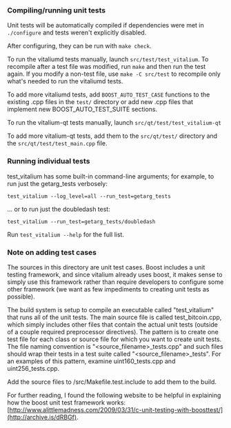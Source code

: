 ### Compiling/running unit tests

Unit tests will be automatically compiled if dependencies were met in `./configure`
and tests weren't explicitly disabled.

After configuring, they can be run with `make check`.

To run the vitaliumd tests manually, launch `src/test/test_vitalium`. To recompile
after a test file was modified, run `make` and then run the test again. If you
modify a non-test file, use `make -C src/test` to recompile only what's needed
to run the vitaliumd tests.

To add more vitaliumd tests, add `BOOST_AUTO_TEST_CASE` functions to the existing
.cpp files in the `test/` directory or add new .cpp files that
implement new BOOST_AUTO_TEST_SUITE sections.

To run the vitalium-qt tests manually, launch `src/qt/test/test_vitalium-qt`

To add more vitalium-qt tests, add them to the `src/qt/test/` directory and
the `src/qt/test/test_main.cpp` file.

### Running individual tests

test_vitalium has some built-in command-line arguments; for
example, to run just the getarg_tests verbosely:

    test_vitalium --log_level=all --run_test=getarg_tests

... or to run just the doubledash test:

    test_vitalium --run_test=getarg_tests/doubledash

Run `test_vitalium --help` for the full list.

### Note on adding test cases

The sources in this directory are unit test cases.  Boost includes a
unit testing framework, and since vitalium already uses boost, it makes
sense to simply use this framework rather than require developers to
configure some other framework (we want as few impediments to creating
unit tests as possible).

The build system is setup to compile an executable called "test_vitalium"
that runs all of the unit tests.  The main source file is called
test_bitcoin.cpp, which simply includes other files that contain the
actual unit tests (outside of a couple required preprocessor
directives).  The pattern is to create one test file for each class or
source file for which you want to create unit tests.  The file naming
convention is "<source_filename>_tests.cpp" and such files should wrap
their tests in a test suite called "<source_filename>_tests".  For an
examples of this pattern, examine uint160_tests.cpp and
uint256_tests.cpp.

Add the source files to /src/Makefile.test.include to add them to the build.

For further reading, I found the following website to be helpful in
explaining how the boost unit test framework works:
[http://www.alittlemadness.com/2009/03/31/c-unit-testing-with-boosttest/](http://archive.is/dRBGf).
